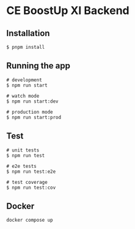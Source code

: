 # CE BoostUp XI Backend

## Installation

```
$ pnpm install
```

## Running the app

```
# development
$ npm run start

# watch mode
$ npm run start:dev

# production mode
$ npm run start:prod
```

## Test

```
# unit tests
$ npm run test

# e2e tests
$ npm run test:e2e

# test coverage
$ npm run test:cov
```

## Docker
```
docker compose up
```
